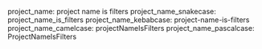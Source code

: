 project_name: project name is filters
project_name_snakecase: project_name_is_filters
project_name_kebabcase: project-name-is-filters
project_name_camelcase: projectNameIsFilters
project_name_pascalcase: ProjectNameIsFilters